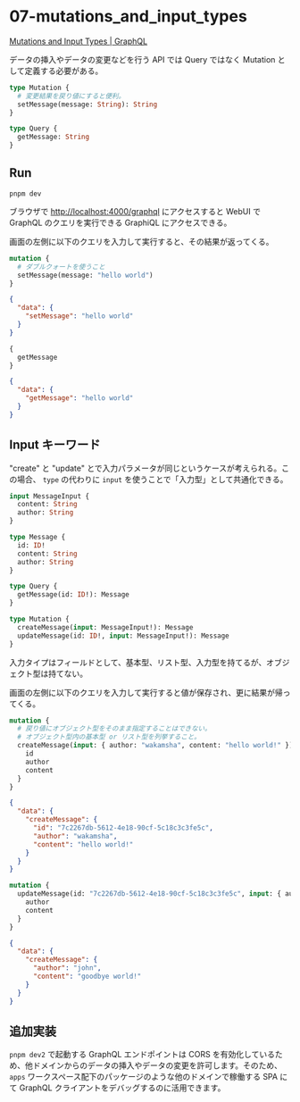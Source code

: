 # 07-mutations_and_input_types

[Mutations and Input Types | GraphQL](https://graphql.org/graphql-js/mutations-and-input-types/)

データの挿入やデータの変更などを行う API では Query ではなく Mutation として定義する必要がある。

```graphql
type Mutation {
  # 変更結果を戻り値にすると便利。
  setMessage(message: String): String
}

type Query {
  getMessage: String
}
```

## Run

```shell
pnpm dev
```

ブラウザで [http://localhost:4000/graphql](http://localhost:4000/graphql) にアクセスすると WebUI で GraphQL のクエリを実行できる GraphiQL にアクセスできる。

画面の左側に以下のクエリを入力して実行すると、その結果が返ってくる。

```graphql
mutation {
  # ダブルクォートを使うこと
  setMessage(message: "hello world")
}
```

```json
{
  "data": {
    "setMessage": "hello world"
  }
}
```

```graphql
{
  getMessage
}
```

```json
{
  "data": {
    "getMessage": "hello world"
  }
}
```

## Input キーワード

"create" と "update" とで入力パラメータが同じというケースが考えられる。この場合、 `type` の代わりに `input` を使うことで「入力型」として共通化できる。

```graphql
input MessageInput {
  content: String
  author: String
}

type Message {
  id: ID!
  content: String
  author: String
}

type Query {
  getMessage(id: ID!): Message
}

type Mutation {
  createMessage(input: MessageInput!): Message
  updateMessage(id: ID!, input: MessageInput!): Message
}
```

入力タイプはフィールドとして、基本型、リスト型、入力型を持てるが、オブジェクト型は持てない。

画面の左側に以下のクエリを入力して実行すると値が保存され、更に結果が帰ってくる。

```graphql
mutation {
  # 戻り値にオブジェクト型をそのまま指定することはできない。
  # オブジェクト型内の基本型 or リスト型を列挙すること。
  createMessage(input: { author: "wakamsha", content: "hello world!" }) {
    id
    author
    content
  }
}
```

```json
{
  "data": {
    "createMessage": {
      "id": "7c2267db-5612-4e18-90cf-5c18c3c3fe5c",
      "author": "wakamsha",
      "content": "hello world!"
    }
  }
}
```

```graphql
mutation {
  updateMessage(id: "7c2267db-5612-4e18-90cf-5c18c3c3fe5c", input: { author: "john", content: "goodbye world!" }) {
    author
    content
  }
}
```

```json
{
  "data": {
    "createMessage": {
      "author": "john",
      "content": "goodbye world!"
    }
  }
}
```

## 追加実装

`pnpm dev2` で起動する GraphQL エンドポイントは CORS を有効化しているため、他ドメインからのデータの挿入やデータの変更を許可します。そのため、 `apps` ワークスペース配下のパッケージのような他のドメインで稼働する SPA にて GraphQL クライアントをデバッグするのに活用できます。
